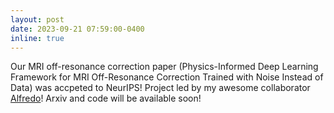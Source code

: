 ```yaml
---
layout: post
date: 2023-09-21 07:59:00-0400
inline: true
---
```

Our MRI off-resonance correction paper (Physics-Informed Deep Learning Framework for MRI Off-Resonance Correction Trained with Noise Instead of Data) was accpeted to NeurIPS! Project led by my awesome collaborator [Alfredo](https://people.eecs.berkeley.edu/~asdegoyeneche/)! Arxiv and code will be available soon!
